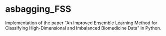 # asbagging_FSS
Implementation of the paper "An Improved Ensemble Learning Method for Classifying High-Dimensional and Imbalanced Biomedicine Data" in Python.
